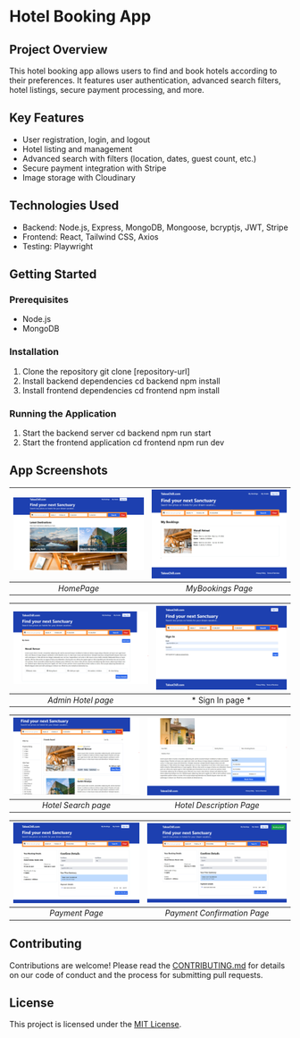 # Hotel Booking App

## Project Overview
This hotel booking app allows users to find and book hotels according to their preferences. It features user authentication, advanced search filters, hotel listings, secure payment processing, and more.

## Key Features
- User registration, login, and logout
- Hotel listing and management
- Advanced search with filters (location, dates, guest count, etc.)
- Secure payment integration with Stripe
- Image storage with Cloudinary

## Technologies Used
- Backend: Node.js, Express, MongoDB, Mongoose, bcryptjs, JWT, Stripe
- Frontend: React, Tailwind CSS, Axios
- Testing: Playwright

## Getting Started

### Prerequisites
- Node.js
- MongoDB

### Installation
1. Clone the repository
   git clone [repository-url]
2. Install backend dependencies
   cd backend
   npm install
3. Install frontend dependencies
   cd frontend
   npm install

### Running the Application
1. Start the backend server
   cd backend
   npm run start
2. Start the frontend application
   cd frontend
   npm run dev

## App Screenshots

| ![Image 1](images/hote-1.png) | ![Image 2](images/hotel-2.png) | 
|:---:|:---:|
| *HomePage* | *MyBookings Page* |

|![Image 3](images\hotel-3.png) | ![Image 4](images\hotel-4.png) |
|:---:|:---:|
|*Admin Hotel page* | *  Sign In page    * |

| ![Image 5](images\hotel-5.png) | ![Image 6](images\hotel-6.png) | 
|:---:|:---:|
| *Hotel Search page* | *Hotel Description Page* |

|![Image 7](images\hotel-7.png) | ![Image 8](images\hotel-8.png) |
|:---:|:---:|
|*Payment Page* | *Payment Confirmation Page* |


## Contributing
Contributions are welcome! Please read the [CONTRIBUTING.md](path/to/contributing.md) for details on our code of conduct and the process for submitting pull requests.

## License
This project is licensed under the [MIT License](LICENSE.md).
